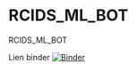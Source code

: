 # RCIDS_ML_BOT
RCIDS_ML_BOT

Lien  binder
[![Binder](https://mybinder.org/badge_logo.svg)](https://mybinder.org/v2/gh/YANOGAH/RCIDS_ML_BOT/blob/main/RCIDS_ML_BOT%20(1).ipynb/TÊTE )
